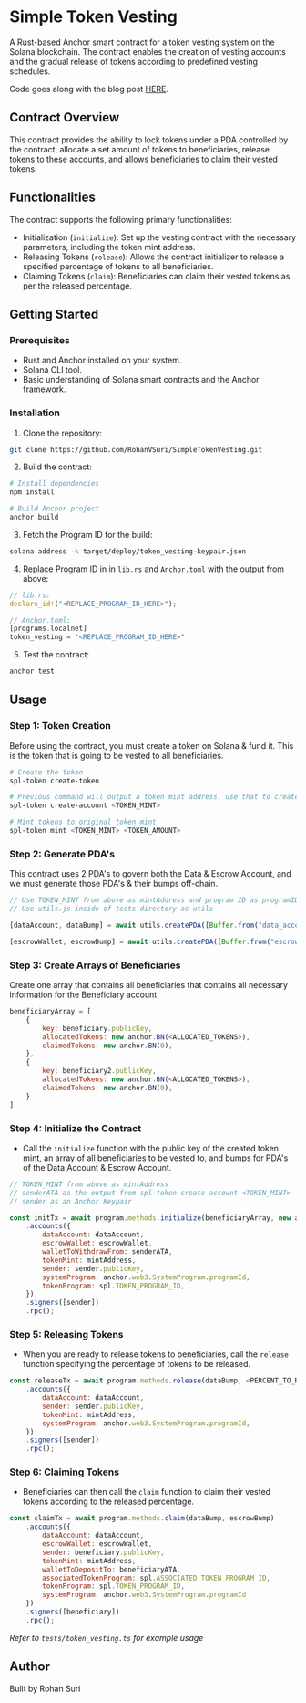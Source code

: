 # Simple Token Vesting

A Rust-based Anchor smart contract for a token vesting system on the Solana blockchain. The contract enables the creation of vesting accounts and the gradual release of tokens according to predefined vesting schedules.

Code goes along with the blog post [HERE](https://medium.com/@rsuri_69071/solana-simple-token-vesting-program-explained-c6bca76e9683).
## Contract Overview
This contract provides the ability to lock tokens under a PDA controlled by the contract, allocate a set amount of tokens to beneficiaries, release tokens to these accounts, and allows beneficiaries to claim their vested tokens. 

## Functionalities
The contract supports the following primary functionalities:

- Initialization (`initialize`): Set up the vesting contract with the necessary parameters, including the token mint address.
- Releasing Tokens (`release`): Allows the contract initializer to release a specified percentage of tokens to all beneficiaries.
- Claiming Tokens (`claim`): Beneficiaries can claim their vested tokens as per the released percentage.

## Getting Started
### Prerequisites
- Rust and Anchor installed on your system.
- Solana CLI tool.
- Basic understanding of Solana smart contracts and the Anchor framework.
### Installation
1. Clone the repository:
```bash
git clone https://github.com/RohanVSuri/SimpleTokenVesting.git
```

2. Build the contract:
```bash
# Install dependencies
npm install

# Build Anchor project
anchor build
```

3. Fetch the Program ID for the build:
```bash
solana address -k target/deploy/token_vesting-keypair.json
```

4. Replace Program ID in in `lib.rs` and `Anchor.toml` with the output from above:
```rust
// lib.rs: 
declare_id!("<REPLACE_PROGRAM_ID_HERE>");

// Anchor.toml: 
[programs.localnet]
token_vesting = "<REPLACE_PROGRAM_ID_HERE>"
```

5. Test the contract:
```bash
anchor test
```

## Usage
### Step 1: Token Creation 
Before using the contract, you must create a token on Solana & fund it. This is the token that is going to be vested to all beneficiaries. 
```bash
# Create the token
spl-token create-token

# Previous command will output a token mint address, use that to create an ATA, save this output as we will use it soon
spl-token create-account <TOKEN_MINT>

# Mint tokens to original token mint 
spl-token mint <TOKEN_MINT> <TOKEN_AMOUNT>
```
### Step 2: Generate PDA's
This contract uses 2 PDA's to govern both the Data & Escrow Account, and we must generate those PDA's & their bumps off-chain.
```js
// Use TOKEN_MINT from above as mintAddress and program ID as programID
// Use utils.js inside of tests directory as utils

[dataAccount, dataBump] = await utils.createPDA([Buffer.from("data_account"), mintAddress.toBuffer()], program.programId);

[escrowWallet, escrowBump] = await utils.createPDA([Buffer.from("escrow_wallet"), mintAddress.toBuffer()], program.programId);
```

### Step 3: Create Arrays of Beneficiaries
Create one array that contains all beneficiaries that contains all necessary information for the Beneficiary account
```js
beneficiaryArray = [
    {
        key: beneficiary.publicKey,
        allocatedTokens: new anchor.BN(<ALLOCATED_TOKENS>),
        claimedTokens: new anchor.BN(0),
    },
    {
        key: beneficiary2.publicKey,
        allocatedTokens: new anchor.BN(<ALLOCATED_TOKENS>),
        claimedTokens: new anchor.BN(0),
    }
]
```
### Step 4: Initialize the Contract
- Call the `initialize` function with the public key of the created token mint, an array of all beneficiaries to be vested to, and bumps for PDA's of the Data Account & Escrow Account.
```js
// TOKEN_MINT from above as mintAddress
// senderATA as the output from spl-token create-account <TOKEN_MINT>
// sender as an Anchor Keypair

const initTx = await program.methods.initialize(beneficiaryArray, new anchor.BN(<AMOUNT_TO_ESCROW>), decimals, dataBump, escrowBump)
    .accounts({
        dataAccount: dataAccount,
        escrowWallet: escrowWallet,
        walletToWithdrawFrom: senderATA,
        tokenMint: mintAddress,
        sender: sender.publicKey,
        systemProgram: anchor.web3.SystemProgram.programId,
        tokenProgram: spl.TOKEN_PROGRAM_ID,
    })
    .signers([sender])
    .rpc();
```

### Step 5: Releasing Tokens
- When you are ready to release tokens to beneficiaries, call the `release` function specifying the percentage of tokens to be released.
```js
const releaseTx = await program.methods.release(dataBump, <PERCENT_TO_RELEASE>)
    .accounts({
        dataAccount: dataAccount,
        sender: sender.publicKey,
        tokenMint: mintAddress,
        systemProgram: anchor.web3.SystemProgram.programId,
    })
    .signers([sender])
    .rpc();
```
### Step 6: Claiming Tokens
- Beneficiaries can then call the `claim` function to claim their vested tokens according to the released percentage.
```js
const claimTx = await program.methods.claim(dataBump, escrowBump)
    .accounts({
        dataAccount: dataAccount,
        escrowWallet: escrowWallet,
        sender: beneficiary.publicKey,
        tokenMint: mintAddress,
        walletToDepositTo: beneficiaryATA,
        associatedTokenProgram: spl.ASSOCIATED_TOKEN_PROGRAM_ID,
        tokenProgram: spl.TOKEN_PROGRAM_ID,
        systemProgram: anchor.web3.SystemProgram.programId
    })
    .signers([beneficiary])
    .rpc();
```
*Refer to `tests/token_vesting.ts` for example usage*

## Author
Bulit by Rohan Suri
